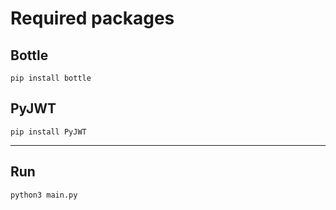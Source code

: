 # Required packages

## Bottle
```
pip install bottle
```

## PyJWT
```
pip install PyJWT
```
---
## Run
```
python3 main.py
```
